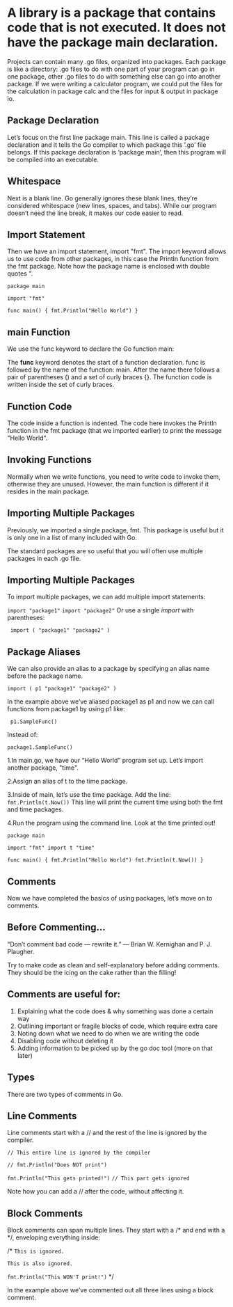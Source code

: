   # A library is a package that contains code that is not executed. It does not have the package main declaration.
 
 Projects can contain many .go files, organized into packages. Each package is like a directory: .go files to do with one part of your program can go in one package, other .go files to do with something else can go into another package. If we were writing a calculator program, we could put the files for the calculation in package calc and the files for input & output in package io.

##  Package Declaration
Let’s focus on the first line package main. This line is called a package declaration and it tells the Go compiler to which package this ‘.go’ file belongs. If this package declaration is ‘package main’, then this program will be compiled into an executable.

## Whitespace
 Next is a blank line. Go generally ignores these blank lines, they’re considered whitespace (new lines, spaces, and tabs). While our program doesn’t need the line break, it makes our code easier to read.

## Import Statement
Then we have an import statement, import "fmt". The import keyword allows us to use code from other packages, in this case the Println function from the fmt package. Note how the package name is enclosed with double quotes ".

`package main`

`import "fmt"`

`func main() {
	fmt.Println("Hello World")
}`

## main Function
We use the func keyword to declare the Go function main:

The **func** keyword denotes the start of a function declaration.
func is followed by the name of the function: main.
After the name there follows a pair of parentheses () and a set of curly braces {}.
The function code is written inside the set of curly braces.

## Function Code
The code inside a function is indented. The code here invokes the Println function in the fmt package (that we imported earlier) to print the message "Hello World".

## Invoking Functions
Normally when we write functions, you need to write code to invoke them, otherwise they are unused. However, the main function is different if it resides in the main package.


## Importing Multiple Packages
Previously, we imported a single package, fmt. This package is useful but it is only one in a list of many included with Go.

The standard packages are so useful that you will often use multiple packages in each .go file.

## Importing Multiple Packages
To import multiple packages, we can add multiple import statements:

`import "package1"`
`import "package2"`
Or use a single *import* with parentheses:

` import (
    "package1"
    "package2"
)`

## Package Aliases
We can also provide an alias to a package by specifying an alias name before the package name.

`import (
   p1 "package1"
   "package2"
 )`

In the example above we’ve aliased package1 as p1 and now we can call functions from package1 by using p1 like:

` p1.SampleFunc()`

Instead of:

`package1.SampleFunc() `




1.In main.go, we have our “Hello World” program set up.
Let’s import another package, "time".

2.Assign an alias of t to the time package.

3.Inside of main, let’s use the time package. Add the line:
`fmt.Println(t.Now())`
This line will print the current time using both the fmt and time packages.

4.Run the program using the command line. Look at the time printed out!

`package main`

`import "fmt"
import t "time"`

`func main() {
	fmt.Println("Hello World")
  fmt.Println(t.Now())
}`


## Comments
Now we have completed the basics of using packages, let’s move on to comments.

## Before Commenting…
“Don’t comment bad code — rewrite it.” — Brian W. Kernighan and P. J. Plaugher.

Try to make code as clean and self-explanatory before adding comments. They should be the icing on the cake rather than the filling!

## Comments are useful for:
1. Explaining what the code does & why something was done a certain way
2. Outlining important or fragile blocks of code, which require extra care
3. Noting down what we need to do when we are writing the code
4. Disabling code without deleting it
5. Adding information to be picked up by the go doc tool (more on that later)


## Types
There are two types of comments in Go.

## Line Comments
Line comments start with a // and the rest of the line is ignored by the compiler.

`// This entire line is ignored by the compiler`

`// fmt.Println("Does NOT print")`

`fmt.Println("This gets printed!")` `// This part gets ignored`

Note how you can add a // after the code, without affecting it.

## Block Comments
Block comments can span multiple lines. They start with a /* and end with a */, enveloping everything inside:

/*
`This is ignored.`

`This is also ignored. `

`fmt.Println("This WON'T print!")`
*/

In the example above we’ve commented out all three lines using a block comment.
